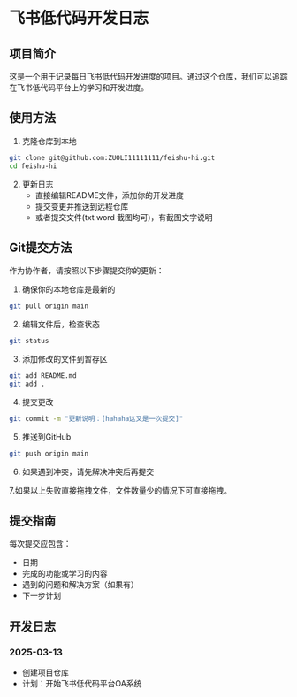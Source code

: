 # 飞书低代码开发日志

## 项目简介
这是一个用于记录每日飞书低代码开发进度的项目。通过这个仓库，我们可以追踪在飞书低代码平台上的学习和开发进度。

## 使用方法
1. 克隆仓库到本地
```bash
git clone git@github.com:ZUOLI11111111/feishu-hi.git
cd feishu-hi
```

2. 更新日志
   - 直接编辑README文件，添加你的开发进度
   - 提交变更并推送到远程仓库
   - 或者提交文件(txt word 截图均可)，有截图文字说明

## Git提交方法
作为协作者，请按照以下步骤提交你的更新：

1. 确保你的本地仓库是最新的
```bash
git pull origin main
```

2. 编辑文件后，检查状态
```bash
git status
```

3. 添加修改的文件到暂存区
```bash
git add README.md
git add .
```

4. 提交更改
```bash
git commit -m "更新说明：[hahaha这又是一次提交]"
```

5. 推送到GitHub
```bash
git push origin main
```

6. 如果遇到冲突，请先解决冲突后再提交

7.如果以上失败直接拖拽文件，文件数量少的情况下可直接拖拽。
   

## 提交指南
每次提交应包含：
- 日期
- 完成的功能或学习的内容
- 遇到的问题和解决方案（如果有）
- 下一步计划

## 开发日志
### 2025-03-13
- 创建项目仓库
- 计划：开始飞书低代码平台OA系统

